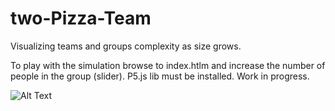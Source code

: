 # two-Pizza-Team
Visualizing teams and groups complexity as size grows.

To play with the simulation browse to index.htlm and increase the number of people in the group (slider). 
P5.js lib must be installed.  Work in progress.

![Alt Text](https://github.com/metadirective/two-Pizza-Team/blob/master/groupComplexity.gif)
